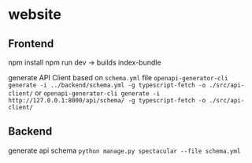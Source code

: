# website

## Frontend
npm install
npm run dev -> builds index-bundle

generate API Client based on `schema.yml` file
`openapi-generator-cli generate -i ../backend/schema.yml -g typescript-fetch -o ./src/api-client/`
or
`openapi-generator-cli generate -i http://127.0.0.1:8000/api/schema/ -g typescript-fetch -o ./src/api-client/`


## Backend
generate api schema
`python manage.py spectacular --file schema.yml`
